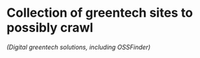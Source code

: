 # Collection of greentech sites to possibly crawl

*(Digital greentech solutions, including OSSFinder)* 
